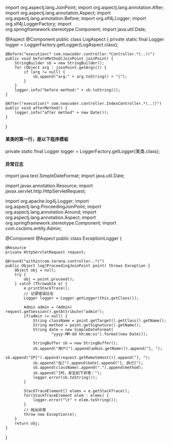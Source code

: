 import org.aspectj.lang.JoinPoint;
import org.aspectj.lang.annotation.After;
import org.aspectj.lang.annotation.Aspect;
import org.aspectj.lang.annotation.Before;
import org.slf4j.Logger;
import org.slf4j.LoggerFactory;
import org.springframework.stereotype.Component;
import java.util.Date;

@Aspect
@Component
public class LogAspect {
    private static final Logger logger = LoggerFactory.getLogger(LogAspect.class);

    @Before("execution(* com.nowcoder.controller.*Controller.*(..))")
    public void beforeMethod(JoinPoint joinPoint) {
        StringBuilder sb = new StringBuilder();
        for (Object arg : joinPoint.getArgs()) {
            if (arg != null) {
                sb.append("arg:" + arg.toString() + "|");
            }
        }
        logger.info("before method:" + sb.toString());
    }

    @After("execution(* com.nowcoder.controller.IndexController.*(..))")
    public void afterMethod() {
        logger.info("after method" + new Date());
    }
}
#### 某类的第一行，是以下程序模板
private static final Logger logger = LoggerFactory.getLogger(某类.class);



#### 异常日志
import java.text.SimpleDateFormat;
import java.util.Date;

import javax.annotation.Resource;
import javax.servlet.http.HttpServletRequest;

import org.apache.log4j.Logger;
import org.aspectj.lang.ProceedingJoinPoint;
import org.aspectj.lang.annotation.Around;
import org.aspectj.lang.annotation.Aspect;
import org.springframework.stereotype.Component;
import com.cscbms.entity.Admin;

@Component
@Aspect
public class ExceptionLogger {
	
	@Resource
	private HttpServletRequest request;

	@Around("within(com.tarena.controller..*)")
	public Object log(ProceedingJoinPoint point) throws Exception {
		Object obj = null;
		try {
			obj = point.proceed();
		} catch (Throwable e) {
			e.printStackTrace();
			// 记录错误日志
			Logger logger = Logger.getLogger(this.getClass());
			
			Admin admin = (Admin) request.getSession().getAttribute("admin");
			if(admin != null) {
				String className = point.getTarget().getClass().getName();
				String method = point.getSignature().getName();
				String date = new SimpleDateFormat(
						"yyyy-MM-dd hh:mm:ss").format(new Date());
				
				StringBuffer sb = new StringBuffer();
				sb.append("用户[").append(admin.getName()).append("], ");
				sb.append("IP[").append(request.getRemoteHost()).append("], ");
				sb.append("在[").append(date).append("], 执行[");
				sb.append(className).append(".").append(method);
				sb.append("]时，发生如下异常：");
				logger.error(sb.toString());
			}
			
			StackTraceElement[] elems = e.getStackTrace();
			for(StackTraceElement elem : elems) {
				logger.error("\t" + elem.toString());
			}
			// 抛出异常
			throw new Exception(e);
		}
		return obj;
	}

}
